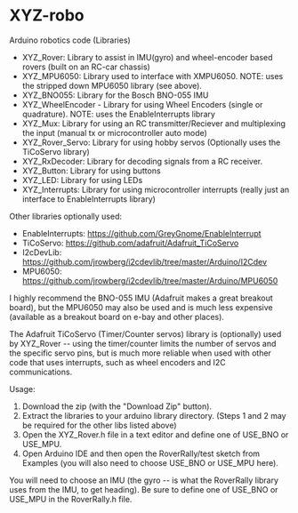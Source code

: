 # XYZ-robo
Arduino robotics code (Libraries)

- XYZ_Rover: Library to assist in IMU(gyro) and wheel-encoder based rovers (built on an RC-car chassis)
- XYZ_MPU6050: Library used to interface with XMPU6050.  NOTE: uses the stripped down MPU6050 library (see above).
- XYZ_BNO055: Library for the Bosch BNO-055 IMU
- XYZ_WheelEncoder - Library for using  Wheel Encoders (single or quadrature).  NOTE: uses the EnableInterrupts library
- XYZ_Mux: Library for using an RC transmitter/Reciever and multiplexing the input (manual tx or microcontroller auto mode)
- XYZ_Rover_Servo: Library for using hobby servos (Optionally uses the TiCoServo library)
- XYZ_RxDecoder: Library for decoding signals from a RC receiver.
- XYZ_Button: Library for using buttons
- XYZ_LED: Library for using LEDs
- XYZ_Interrupts: Library for using microcontroller interrupts (really just an interface to EnableInterrupts library)

Other libraries optionally used:
- EnableInterrupts: https://github.com/GreyGnome/EnableInterrupt
- TiCoServo:        https://github.com/adafruit/Adafruit_TiCoServo
- I2cDevLib:        https://github.com/jrowberg/i2cdevlib/tree/master/Arduino/I2Cdev
- MPU6050:          https://github.com/jrowberg/i2cdevlib/tree/master/Arduino/MPU6050

I highly recommend the BNO-055 IMU (Adafruit makes a great breakout board), 
but the MPU6050 may also be used and is much less expensive (available as a breakout board on e-bay and other places).

The Adafruit TiCoServo (Timer/Counter servos) library is (optionally) used by XYZ_Rover -- using the timer/counter limits
the number of servos and the specific servo pins, but is much more reliable when used with other code that uses 
interrupts, such as wheel encoders and I2C communications.

Usage:
  1. Download the zip (with the "Download Zip" button).  
  2. Extract the libraries to your arduino library directory.  (Steps 1 and 2 may be required for the other libs listed above)
  3. Open the XYZ_Rover.h file in a text editor and define one of USE_BNO or USE_MPU.
  4. Open Arduino IDE and then open the RoverRally/test sketch from Examples 
     (you will also need to choose USE_BNO or USE_MPU here).

You will need to choose an IMU (the gyro -- is what the RoverRally library uses from the IMU, to get heading).  Be sure to define one of USE_BNO or USE_MPU in the RoverRally.h file. 
